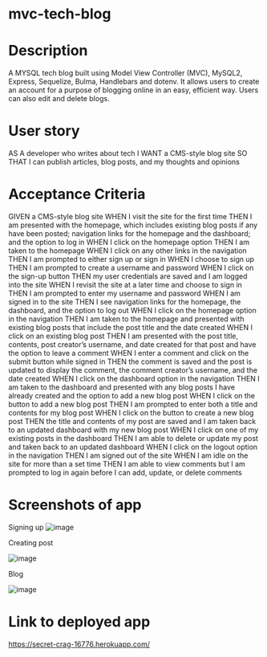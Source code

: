 # mvc-tech-blog

# Description 

A MYSQL tech blog built using Model View Controller (MVC), MySQL2, Express, Sequelize, Bulma, Handlebars and dotenv. It allows users to create an account for a purpose of blogging online in an easy, efficient way. Users can also edit and delete blogs. 

# User story

AS A developer who writes about tech
I WANT a CMS-style blog site
SO THAT I can publish articles, blog posts, and my thoughts and opinions

# Acceptance Criteria

GIVEN a CMS-style blog site
WHEN I visit the site for the first time
THEN I am presented with the homepage, which includes existing blog posts if any have been posted; navigation links for the homepage and the dashboard; and the option to log in
WHEN I click on the homepage option
THEN I am taken to the homepage
WHEN I click on any other links in the navigation
THEN I am prompted to either sign up or sign in
WHEN I choose to sign up
THEN I am prompted to create a username and password
WHEN I click on the sign-up button
THEN my user credentials are saved and I am logged into the site
WHEN I revisit the site at a later time and choose to sign in
THEN I am prompted to enter my username and password
WHEN I am signed in to the site
THEN I see navigation links for the homepage, the dashboard, and the option to log out
WHEN I click on the homepage option in the navigation
THEN I am taken to the homepage and presented with existing blog posts that include the post title and the date created
WHEN I click on an existing blog post
THEN I am presented with the post title, contents, post creator’s username, and date created for that post and have the option to leave a comment
WHEN I enter a comment and click on the submit button while signed in
THEN the comment is saved and the post is updated to display the comment, the comment creator’s username, and the date created
WHEN I click on the dashboard option in the navigation
THEN I am taken to the dashboard and presented with any blog posts I have already created and the option to add a new blog post
WHEN I click on the button to add a new blog post
THEN I am prompted to enter both a title and contents for my blog post
WHEN I click on the button to create a new blog post
THEN the title and contents of my post are saved and I am taken back to an updated dashboard with my new blog post
WHEN I click on one of my existing posts in the dashboard
THEN I am able to delete or update my post and taken back to an updated dashboard
WHEN I click on the logout option in the navigation
THEN I am signed out of the site
WHEN I am idle on the site for more than a set time
THEN I am able to view comments but I am prompted to log in again before I can add, update, or delete comments

# Screenshots of app

Signing up
![image](https://user-images.githubusercontent.com/70649266/158038169-c92663ef-c848-474d-bb8f-eb841b4170ba.png)


Creating post

![image](https://user-images.githubusercontent.com/70649266/158037972-66deea92-79f1-45c0-86d4-6501da88c092.png)

Blog

![image](https://user-images.githubusercontent.com/70649266/158038084-1d131bca-6883-4790-bd5b-8e6cdfd4cf69.png)


# Link to deployed app

https://secret-crag-16776.herokuapp.com/
